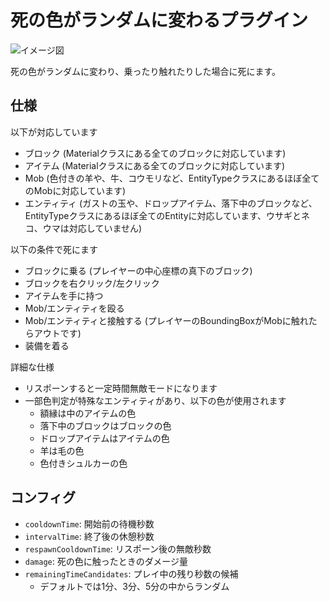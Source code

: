 # 死の色がランダムに変わるプラグイン

![イメージ図](https://cdn.discordapp.com/attachments/611227726971404298/1048612635165343754/image.png)

死の色がランダムに変わり、乗ったり触れたりした場合に死にます。

## 仕様

以下が対応しています
- ブロック (Materialクラスにある全てのブロックに対応しています)
- アイテム (Materialクラスにある全てのブロックに対応しています)
- Mob (色付きの羊や、牛、コウモリなど、EntityTypeクラスにあるほぼ全てのMobに対応しています)
- エンティティ (ガストの玉や、ドロップアイテム、落下中のブロックなど、EntityTypeクラスにあるほぼ全てのEntityに対応しています、ウサギとネコ、ウマは対応していません)

以下の条件で死にます
- ブロックに乗る (プレイヤーの中心座標の真下のブロック)
- ブロックを右クリック/左クリック
- アイテムを手に持つ
- Mob/エンティティを殴る
- Mob/エンティティと接触する (プレイヤーのBoundingBoxがMobに触れたらアウトです)
- 装備を着る

詳細な仕様
- リスポーンすると一定時間無敵モードになります
- 一部色判定が特殊なエンティティがあり、以下の色が使用されます
    - 額縁は中のアイテムの色
    - 落下中のブロックはブロックの色
    - ドロップアイテムはアイテムの色
    - 羊は毛の色
    - 色付きシュルカーの色

## コンフィグ
- `cooldownTime`: 開始前の待機秒数
- `intervalTime`: 終了後の休憩秒数
- `respawnCooldownTime`: リスポーン後の無敵秒数
- `damage`: 死の色に触ったときのダメージ量
- `remainingTimeCandidates`: プレイ中の残り秒数の候補
    - デフォルトでは1分、3分、5分の中からランダム
